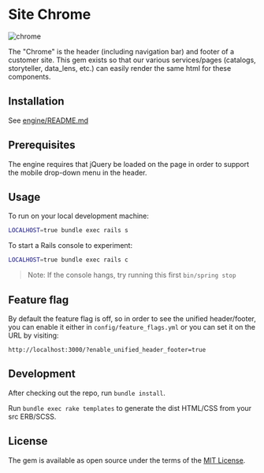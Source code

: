 # Site Chrome

![chrome](http://www.3dtotal.com/admin/new_cropper/tutorial_content_images/208_tid_main_01.jpg)

The "Chrome" is the header (including navigation bar) and footer of a customer site. This gem exists so that our various services/pages (catalogs, storyteller, data_lens, etc.) can easily render the same html for these components.

## Installation

See [engine/README.md](file:///engine/README.md)

## Prerequisites

The engine requires that jQuery be loaded on the page in order to support the mobile drop-down menu in the header.

## Usage

To run on your local development machine:

```sh
LOCALHOST=true bundle exec rails s
```

To start a Rails console to experiment:

```sh
LOCALHOST=true bundle exec rails c
```
>Note: If the console hangs, try running this first `bin/spring stop`

## Feature flag

By default the feature flag is off, so in order to see the unified header/footer, you can enable it either in `config/feature_flags.yml` or you can set it on the URL by visiting:

```
http://localhost:3000/?enable_unified_header_footer=true
```

## Development

After checking out the repo, run `bundle install`.

Run `bundle exec rake templates` to generate the dist HTML/CSS from your src ERB/SCSS.

## License

The gem is available as open source under the terms of the [MIT License](http://opensource.org/licenses/MIT).
